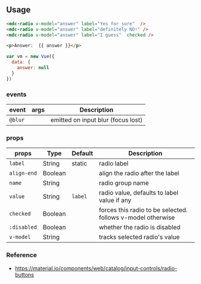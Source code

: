 ## Usage

```html
<mdc-radio v-model="answer" label="Yes for sure"  />
<mdc-radio v-model="answer" label="definitely NO!" />
<mdc-radio v-model="answer" label="I guess"  checked />

<p>Answer:  {{ answer }}</p>
```

```javascript
var vm = new Vue({
  data: {
    answer: null
  }
})
```

### events

| event | args | Description |
|-------|------|-------------|
|`@blur`||emitted on input blur (focus lost) |

### props

| props | Type | Default | Description |
|-------|------|---------|-------------|
|`label`| String|static| radio label |
|`align-end`| Boolean|| align the radio after the label |
|`name`|String|| radio group name  |
|`value`|String| `label`| radio value, defaults to label value if any |
|`checked`|Boolean|| forces this radio to be selected. follows v-model otherwise |
|`:disabled`| Boolean|| whether the radio is disabled |
|`v-model`| String || tracks selected radio's value |

### Reference
- <https://material.io/components/web/catalog/input-controls/radio-buttons>

